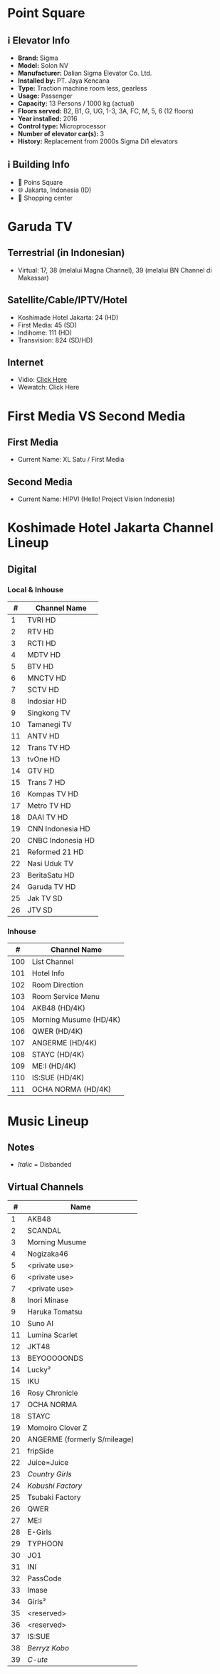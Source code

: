# Point Square
## ℹ️ Elevator Info
* **Brand:** Sigma
* **Model:** Solon NV
* **Manufacturer:** Dalian Sigma Elevator Co. Ltd.
* **Installed by:** PT. Jaya Kencana
* **Type:** Traction machine room less, gearless
* **Usage:** Passenger
* **Capacity:** 13 Persons / 1000 kg (actual)
* **Floors served:** B2, B1, G, UG, 1-3, 3A, FC, M, 5, 6 (12 floors)
* **Year installed:** 2016
* **Control type:** Microprocessor
* **Number of elevator car(s):** 3
* **History:** Replacement from 2000s Sigma Di1 elevators
## ℹ️ Building Info
* 📍 Poins Square
* 🌐 Jakarta, Indonesia (ID)
* 🏢 Shopping center
# Garuda TV
## Terrestrial (in Indonesian)
* Virtual: 17, 38 (melalui Magna Channel), 39 (melalui BN Channel di Makassar)
## Satellite/Cable/IPTV/Hotel
* Koshimade Hotel Jakarta: 24 (HD)
* First Media: 45 (SD)
* Indihome: 111 (HD)
* Transvision: 824 (SD/HD)
## Internet
* Vidio: [Click Here](https://www.vidio.com/live/18162-garuda-tv)
* Wewatch: Click Here
# First Media VS Second Media
## First Media
* Current Name: XL Satu / First Media
## Second Media
* Current Name: H\!PVI (Hello\! Project Vision Indonesia)
# Koshimade Hotel Jakarta Channel Lineup
## Digital
### Local & Inhouse
\# | Channel Name
-- | --
1 | TVRI HD
2 | RTV HD
3 | RCTI HD
4 | MDTV HD
5 | BTV HD
6 | MNCTV HD
7 | SCTV HD
8 | Indosiar HD
9 | Singkong TV
10 | Tamanegi TV
11 | ANTV HD
12 | Trans TV HD
13 | tvOne HD
14 | GTV HD
15 | Trans 7 HD
16 | Kompas TV HD
17 | Metro TV HD
18 | DAAI TV HD
19 | CNN Indonesia HD
20 | CNBC Indonesia HD
21 | Reformed 21 HD
22 | Nasi Uduk TV
23 | BeritaSatu HD
24 | Garuda TV HD
25 | Jak TV SD
26 | JTV SD
### Inhouse
\# | Channel Name
-- | --
100 | List Channel
101 | Hotel Info
102 | Room Direction
103 | Room Service Menu
104 | AKB48 (HD/4K)
105 | Morning Musume (HD/4K)
106 | QWER (HD/4K)
107 | ANGERME (HD/4K)
108 | STAYC (HD/4K)
109 | ME\:I (HD/4K)
110 | IS\:SUE (HD/4K)
111 | OCHA NORMA (HD/4K)
# Music Lineup
## Notes
* _Italic_ = Disbanded
## Virtual Channels
\# | Name
-- | --
1 | AKB48
2 | SCANDAL
3 | Morning Musume
4 | Nogizaka46
5 | \<private use\>
6 | \<private use\>
7 | \<private use\>
8 | Inori Minase
9 | Haruka Tomatsu
10 | Suno AI
11 | Lumina Scarlet
12 | JKT48
13 | BEYOOOOONDS
14 | Lucky²
15 | IKU
16 | Rosy Chronicle
17 | OCHA NORMA
18 | STAYC
19 | Momoiro Clover Z
20 | ANGERME (formerly S\/mileage)
21 | fripSide
22 | Juice=Juice
23 | _Country Girls_
24 | _Kobushi Factory_
25 | Tsubaki Factory
26 | QWER
27 | ME:I
28 | E-Girls
29 | TYPHOON
30 | JO1
31 | INI
32 | PassCode
33 | Imase
34 | Girls²
35 | \<reserved\>
36 | \<reserved\>
37 | IS:SUE
38 | _Berryz Kobo_
39 | _C-ute_
